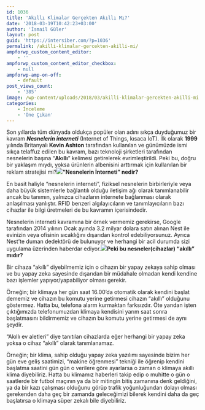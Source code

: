 ```yaml
---
id: 1036
title: 'Akıllı Klimalar Gerçekten Akıllı Mı?'
date: '2018-03-19T10:42:23+03:00'
author: 'İsmail Güler'
layout: post
guid: 'https://intersiber.com/?p=1036'
permalink: /akilli-klimalar-gercekten-akilli-mi/
ampforwp_custom_content_editor:
    - ''
ampforwp_custom_content_editor_checkbox:
    - null
ampforwp-amp-on-off:
    - default
post_views_count:
    - '385'
image: /wp-content/uploads/2018/03/akilli-klimalar-gercekten-akilli-mi.jpg
categories:
    - İnceleme
    - 'Öne Çıkan'
---
```


Son yıllarda tüm dünyada oldukça popüler olan adını sıkça duyduğumuz bir kavram ***Nesnelerin interneti*** (Internet of Things, kısaca IoT). İlk olarak **1999** yılında Britanyalı **Kevin Ashton** tarafından kullanılan ve günümüzde ismi sıkça telaffuz edilen bu kavram, bazı teknoloji şirketleri tarafından nesnelerin başına “**Akıllı**” kelimesi getirelerek evrimleştirildi. Peki bu, doğru bir yaklaşım mıydı, yoksa ürünlerin albenisini arttırmak için kullanılan bir reklam stratejisi mi?![](https://intersiber.com/wp-content/uploads/2018/03/amazon-iot-1200x900.jpg)**“Nesnelerin İnterneti” nedir?**

En basit haliyle “nesnelerin interneti”, fiziksel nesnelerin birbirleriyle veya daha büyük sistemlerle bağlantılı olduğu iletişim ağı olarak tanımlanabilir ancak bu tanımın, yalnızca cihazların internete bağlanması olarak anlaşılması yanlıştır. RFID benzeri algılayıcıların ve tanımlayıcıların bazı cihazlar ile bilgi üretmeleri de bu kavramın içerisindedir.

Nesnelerin interneti kavramına bir örnek vermemiz gerekirse, Google tarafından 2014 yılının Ocak ayında 3.2 milyar dolara satın alınan Nest ile evinizin veya ofisinin sıcaklığını dışarıdan kontrol edebiliyorsunuz. Ayrıca Nest’te duman dedektörü de bulunuyor ve herhangi bir acil durumda sizi uygulama üzerinden haberdar ediyor.![](https://intersiber.com/wp-content/uploads/2018/03/google-home-1200x800.jpg)**Peki bu nesneler(cihazlar) “akıllı” mıdır?**

Bir cihaza “akıllı” diyebilmemiz için o cihazın bir yapay zekaya sahip olması ve bu yapay zeka sayesinde dışarıdan bir müdahale olmadan kendi kendine bazı işlemler yapıyor/yapabiliyor olması gerekir.

Örneğin; bir klimaya her gün saat 16.00’da otomatik olarak kendini başlat dememiz ve cihazın bu komutu yerine getirmesi cihazın “akıllı” olduğunu göstermez. Hatta bu, telefona alarm kurmaktan farksızdır. Öte yandan işten çıktığımızda telefonumuzdan klimaya kendisini yarım saat sonra başlatmasını bildirmemiz ve cihazın bu komutu yerine getirmesi de aynı şeydir.

“Akıllı ev aletleri” diye tanıtılan cihazlarda eğer herhangi bir yapay zeka yoksa o cihaz “akıllı” olarak tanımlanamaz.

Örneğin; bir klima, sahip olduğu yapay zeka yazılımı sayesinde bizim her gün eve geliş saatimizi, “makine öğrenmesi” tekniği ile öğrenip kendini başlatma saatini gün gün o verilere göre ayarlarsa o zaman o klimaya akıllı klima diyebiliriz. Hatta bu klimamız haberleri takip edip o muhitte o gün o saatlerde bir futbol maçının ya da bir mitingin bitiş zamanına denk geldiğini, ya da bir kazı çalışması olduğunu görüp trafik yoğunluğundan dolayı olması gerekenden daha geç bir zamanda geleceğimizi bilerek kendini daha da geç başlatırsa o klimaya süper zekalı bile diyebiliriz.